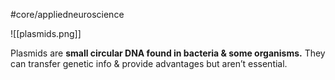 #core/appliedneuroscience

![[plasmids.png]]

Plasmids are **small circular DNA found in bacteria & some organisms.** They can transfer genetic info & provide advantages but aren’t essential.
